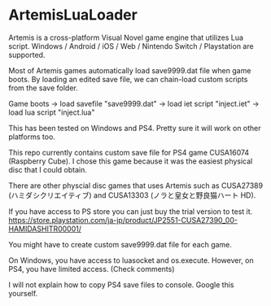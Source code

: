 # ArtemisLuaLoader

Artemis is a cross-platform Visual Novel game engine that utilizes Lua script.
Windows / Android / iOS / Web / Nintendo Switch / Playstation are supported.

Most of Artemis games automatically load save9999.dat file when game boots.
By loading an edited save file, we can chain-load custom scripts from the save folder.

Game boots -> load savefile "save9999.dat" -> load iet script "inject.iet" -> load lua script "inject.lua"

This has been tested on Windows and PS4.
Pretty sure it will work on other platforms too.

This repo currently contains custom save file for PS4 game CUSA16074 (Raspberry Cube).
I chose this game because it was the easiest physical disc that I could obtain.

There are other physcial disc games that uses Artemis such as CUSA27389 (ハミダシクリエイティブ) and CUSA13303 (ノラと皇女と野良猫ハート HD).

If you have access to PS store you can just buy the trial version to test it.
https://store.playstation.com/ja-jp/product/JP2551-CUSA27390_00-HAMIDASHITR00001/

You might have to create custom save9999.dat file for each game.

On Windows, you have access to luasocket and os.execute.
However, on PS4, you have limited access. (Check comments)

I will not explain how to copy PS4 save files to console.
Google this yourself.
